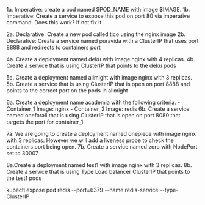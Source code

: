1a. Imperative: create a pod named $POD_NAME with image $IMAGE.
1b. Imperative: Create a service to expose this pod on port 80 via imperative command.
   Does this work? If not fix it

2a. Declarative: Create a new pod called tico using the nginx image
2b. Declarative: Create a service named puravida with a ClusterIP that uses port 8888 and redirects to containers port


4a. Create a deployment named deku with image nginx with 4 replicas. 
4b. Create a service that is using ClusterIP that points to the deku pods  

5a. Create a deployment named allmight with image nginx with 3 replicas.
5b. Create a service that is using ClusterIP that is open on port 8888 and points to the correct port on the pods in allmight 

6a. Create a deployment name academia with the following criteria.
      -  Container_1 
        Image: nginx
      - Container_2
        Image: redis
6b. Create a service named oneforall that is using ClusterIP that is open on port 8080 that targets the port for container_1

7a. We are going to create a deployment named onepiece with image nginx with 3 replicas. However we will add a liveness probe to check the containers port being open. 
7b. Create a service named zoro with NodePort set to 30007

8a.Create a deployment named test1 with image nginx with 3 replicas. 
8b. Create a service that is using Type Load balancer ClusterIP that points to the test1 pods 

kubectl expose pod redis --port=6379 --name redis-service --type-ClusterIP



